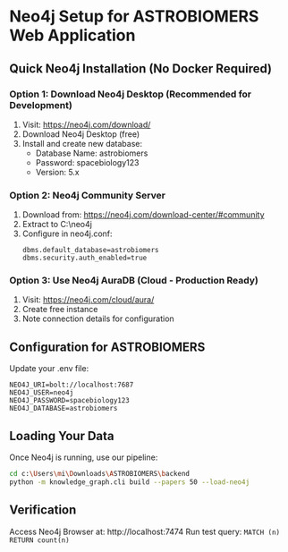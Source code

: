 # Neo4j Setup for ASTROBIOMERS Web Application

## Quick Neo4j Installation (No Docker Required)

### Option 1: Download Neo4j Desktop (Recommended for Development)
1. Visit: https://neo4j.com/download/
2. Download Neo4j Desktop (free)
3. Install and create new database:
   - Database Name: astrobiomers
   - Password: spacebiology123
   - Version: 5.x

### Option 2: Neo4j Community Server
1. Download from: https://neo4j.com/download-center/#community
2. Extract to C:\neo4j
3. Configure in neo4j.conf:
   ```
   dbms.default_database=astrobiomers
   dbms.security.auth_enabled=true
   ```

### Option 3: Use Neo4j AuraDB (Cloud - Production Ready)
1. Visit: https://neo4j.com/cloud/aura/
2. Create free instance
3. Note connection details for configuration

## Configuration for ASTROBIOMERS

Update your .env file:
```env
NEO4J_URI=bolt://localhost:7687
NEO4J_USER=neo4j  
NEO4J_PASSWORD=spacebiology123
NEO4J_DATABASE=astrobiomers
```

## Loading Your Data

Once Neo4j is running, use our pipeline:
```bash
cd c:\Users\mi\Downloads\ASTROBIOMERS\backend
python -m knowledge_graph.cli build --papers 50 --load-neo4j
```

## Verification

Access Neo4j Browser at: http://localhost:7474
Run test query: `MATCH (n) RETURN count(n)`